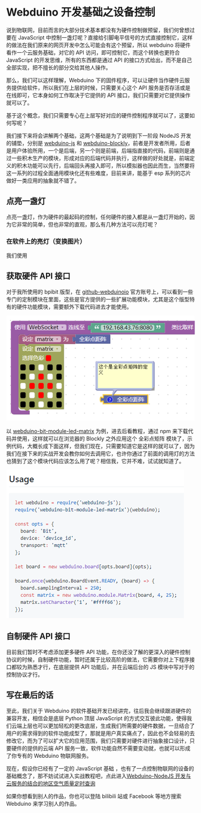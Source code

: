 # Webduino 开发基础之设备控制

说到物联网，目前而言的大部分技术基本都没有为硬件控制做预留，我们何曾想过要在 JavaScript 中控制一盏灯呢？直接给引脚电平信号的方式直接控制它，这样的做法在我们原来的网页开发中怎么可能会有这个预留，所以 webduino 将硬件看作一个云服务基础，对它的 API 访问，即可控制它，而这个转换也更符合 JavaScript 的开发思维，所有的东西都是通过 API 的接口方式给出，而不是自己全部实现，把不擅长的部分交给其他人操作。

那么，我们可以这样理解，Webduino 下的固件程序，可以让硬件当作硬件云服务提供给软件，所以我们在上层的时候，只需要关心这个 API 服务是否存活或是在线即可，它本身如何工作取决于它提供的 API 接口，我们只需要对它提供操作就可以了。

基于这个概念，我们只需要专心在上层写好对应的硬件控制程序就可以了，这要如何写呢？

我们接下来将会讲解两个基础，这两个基础是为了说明到下一阶段 NodeJS 开发 的铺垫，分别是 [webduino-js](https://github.com/webduinoio/webduino-js) 和 [webduino-blockly](https://github.com/webduinoio/webduino-blockly)，前者是开发者所用，后者是用户体验所用，一个是后端，另一个则是前端，后端指直接的代码，前端则是通过一些积木生产的模块，形成对应的后端代码并执行，这样做的好处就是，前端定义的积木功能可以先行，后端回头再接入即可，所以模拟器也因此而生，当然要将这一系列的过程全面通用模块化还有些难度，目前来讲，能基于 esp 系列的芯片做好一类应用的抽象就不错了。

## 点亮一盏灯

点亮一盏灯，作为硬件的最起码的控制，任何硬件的接入都是从一盏灯开始的，因为它非常的简单，但也非常的直观，那么有几种方法可以亮灯呢？

### 在软件上的亮灯（变换图片）

我们使用

## 获取硬件 API 接口

对于我所使用的 bpibit 版型，在 [github-webduinoio](https://github.com/webduinoio) 官方账号上，可以看到一些专门的定制模块在里面，这些是官方提供的一些扩展功能模块，尤其是这个版型特有的硬件功能模块，需要额外下载代码进去才能使用。

![](image/matrix_led.png)

以 [webduino-bit-module-led-matrix](https://github.com/webduinoio/webduino-bit-module-led-matrix) 为例，进去后看教程，通过 npm 来下载代码并使用，这样就可以在浏览器的 Blockly 之外应用这个 全彩点矩阵 模块了，示例代码，大概长成下面这样，但我们现在，只需要知道它是这样的就可以了，因为我们在接下来的实战开发会教你如何去调用它，也许你通过了前面的调用灯的方法也猜到了这个模块代码应该怎么用了呢？相信我，它并不难，试试就知道了。

![](image/matrix_led_usage.png)

## 自制硬件 API 接口

目前我们暂时不考虑添加更多硬件 API 功能，在你还没了解的更深入的硬件控制协议的时候，自制硬件功能，暂时还属于比较高阶的做法，它需要你对上下程序接口都较为熟悉才行，在底层提供 API 功能后，并在云端后台的 JS 模块中写对于的控制协议才行。

## 写在最后的话

至此，我们关于 Webduino 的软件基础开发已经讲完，往后我会继续跟进硬件的兼容开发，相信会是底层 Python 顶层 JavaScript 的方式交互彼此功能，使得我们云端上层也可以更加轻松的更改底层，生成我们所需要的硬件数据，一旦结合了用户的需求得到的软件功能成型了，那就是用户真实痛点了，因此也不会轻易的去修改它，而为了可以扩大它的应用范围，我们只需要对硬件进行抽象接口设计，只要硬件的提供的云端 API 服务一致，软件功能自然不需要变动就，也就可以形成了你专有的 Webduino 物联网服务。

现在，假设你已经有了一定的 JavaScript 基础
，也有了一点控制物联网的设备的基础概念了，那不妨试试进入实战教程吧，点此进入[Webduino-NodeJS 开发与云服务的结合的地区空气质量定时查询](https://github.com/junhuanchen/webduino-nodejs)

如果你想看到别人的作品，你也可以登陆 bilibili 站或 Facebook 等地方搜索 Webduino 来学习别人的作品。
